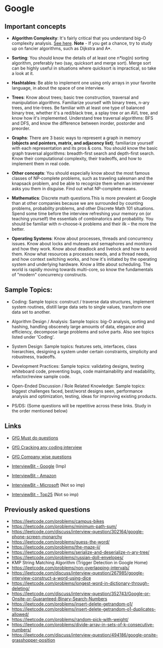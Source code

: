 # Google

## Important concepts

 - **Algorithm Complexity**: It's fairly critical that you understand big-O complexity analysis. 
[See here](https://www.bigocheatsheet.com/). **Note** - If you get a chance, try to study up on fancier algorithms, such as Dijkstra and A*.

- **Sorting**: You should know the details of at least one n*log(n) sorting algorithm, preferably two (say, quicksort and merge sort). 
Merge sort can be highly useful in situations where quicksort is impractical, so take a look at it.

- **Hashtables**: Be able to implement one using only arrays in your favorite language, in about the space of one interview.

- **Trees**: Know about trees; basic tree construction, traversal and manipulation algorithms. 
Familiarize yourself with binary trees, n-ary trees, and trie-trees. Be familiar with at least one type of balanced binary tree, whether it's a red/black tree, a splay tree or an AVL tree, and know how it's implemented. 
Understand tree traversal algorithms: BFS and DFS, and know the difference between inorder, postorder and preorder.

- **Graphs**: There are 3 basic ways to represent a graph in memory  **(objects and pointers, matrix, and adjacency list)**; familiarize yourself with each representation and its pros & cons. 
You should know the basic graph traversal algorithms: breadth-first search and depth-first search. Know their computational complexity, their tradeoffs, and how to implement them in real code.

- **Other concepts**: You should especially know about the most famous classes of NP-complete problems, such as traveling salesman and the knapsack problem, and be able to recognize them when an interviewer asks you them in disguise. Find out what NP-complete means.

- **Mathematics**: Discrete math questions.This is more prevalent at Google than at other companies because we are surrounded by counting problems, probability problems, and other Discrete Math 101 situations. 
Spend some time before the interview refreshing your memory on (or teaching yourself) the essentials of combinatorics and probability. 
You should be familiar with n-choose-k problems and their ilk – the more the better.

- **Operating Systems**: Know about processes, threads and concurrency issues. Know about locks and mutexes and semaphores and monitors and how they work. 
Know about deadlock and livelock and how to avoid them. Know what resources a processes needs, and a thread needs, and how context switching works, and how it's initiated by the operating system and underlying hardware. Know a little about scheduling. 
The world is rapidly moving towards multi-core, so know the fundamentals of "modern" concurrency constructs.

## Sample Topics:

- Coding: Sample topics: construct / traverse data structures, implement system routines, distill large data sets to single values, transform one data set to another.

- Algorithm Design / Analysis: Sample topics: big-O analysis, sorting and hashing, handling obscenely large amounts of data, elegance and efficiency, decompose large problems and solve parts. Also see topics listed under 'Coding'.

- System Design: Sample topics: features sets, interfaces, class hierarchies, designing a system under certain constraints, simplicity and robustness, tradeoffs.

- Development Practices: Sample topics: validating designs, testing whiteboard code, preventing bugs, code maintainability and readability, refactor/review sample code.

- Open-Ended Discussion / Role Related Knowledge: Sample topics: biggest challenges faced, best/worst designs seen, performance analysis and optimization, testing, ideas for improving existing products.

- PS/DS: (Some questions will be repetitive across these links. Study in the order mentioned below)

## Links

- [GfG Must do questions](https://www.geeksforgeeks.org/must-do-coding-questions-for-companies-like-amazon-microsoft-adobe/)

- [GfG Cracking any coding interview](https://www.geeksforgeeks.org/practice-for-cracking-any-coding-interview/)

- [GfG Company wise questions](https://www.geeksforgeeks.org/must-coding-questions-company-wise/)

- [InterviewBit - Google](https://www.interviewbit.com/search/?q=Google) (Imp)

- [InterviewBit - Amazon](https://www.interviewbit.com/search/?q=Amazon)

- [InterviewBit - Microsoft](https://www.interviewbit.com/search/?q=Microsoft) (Not so imp)

- [InterviewBit - Top25](https://www.geeksforgeeks.org/top-25-interview-questions/) (Not so imp)

## Previously asked questions

- https://leetcode.com/problems/campus-bikes
- https://leetcode.com/problems/minimum-path-sum/
- https://leetcode.com/discuss/interview-question/302164/google-phone-screen-monarchy
- https://leetcode.com/problems/guess-the-word/
- https://leetcode.com/problems/the-maze-ii/
- https://leetcode.com/problems/serialize-and-deserialize-n-ary-tree/
- https://leetcode.com/problems/russian-doll-envelopes/
- KMP String Matching Algorithm (Trigger Detection in Google Home)
- https://leetcode.com/problems/non-overlapping-intervals/
- https://leetcode.com/discuss/interview-question/267985/google-interview-construct-a-word-using-dice
- https://leetcode.com/problems/longest-word-in-dictionary-through-deleting/
- https://leetcode.com/discuss/interview-question/352743/Google-or-Onsite-or-Guaranteed-Binary-Search-Numbers
- https://leetcode.com/problems/insert-delete-getrandom-o1/
- https://leetcode.com/problems/insert-delete-getrandom-o1-duplicates-allowed/
- https://leetcode.com/problems/random-pick-with-weight/
- https://leetcode.com/problems/divide-array-in-sets-of-k-consecutive-numbers/
- https://leetcode.com/discuss/interview-question/494186/google-onsite-grasshopper-position
